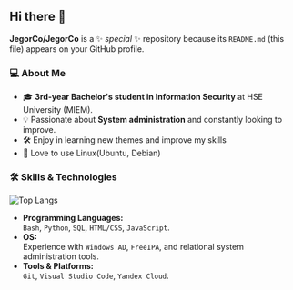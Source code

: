 ## Hi there 👋


**JegorCo/JegorCo** is a ✨ _special_ ✨ repository because its `README.md` (this file) appears on your GitHub profile.
### 💻 About Me
- 🎓 **3rd-year Bachelor's student in Information Security** at HSE University (MIEM).
- 💡 Passionate about **System administration** and constantly looking to improve.
- 🛠️ Enjoy in learning new themes and improve my skills
- 🔭 Love to use Linux(Ubuntu, Debian)
  
### 🛠️ Skills & Technologies
![Top Langs](https://github-readme-stats.vercel.app/api/top-langs/?username=JegorCo&layout=compact&langs_count=10)
- **Programming Languages:**  
  `Bash`, `Python`, `SQL`, `HTML/CSS`, `JavaScript`.
- **OS:**  
  Experience with `Windows AD`, `FreeIPA`, and relational system administration tools.
- **Tools & Platforms:**  
  `Git`, `Visual Studio Code`, `Yandex Cloud`.
  

<!--
Here are some ideas to get you started:

- 🔭 I’m currently working on ...
- 🌱 I’m currently learning ...
- 👯 I’m looking to collaborate on ...
- 🤔 I’m looking for help with ...
- 💬 Ask me about ...
- 📫 How to reach me: ...
- 😄 Pronouns: ...
- ⚡ Fun fact: ...
-->
